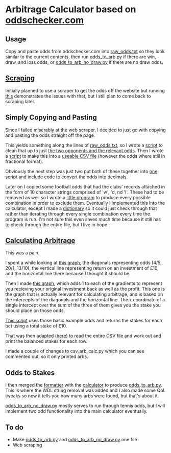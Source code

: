 # Arbitrage Calculator based on [oddschecker.com](https://www.oddschecker.com/)

## Usage

Copy and paste odds from oddschecker.com into [raw_odds.txt](docs/raw_odds.txt) so they look similar to the current contents, then run [odds_to_arb.py](odds_to_arb.py) if there are win, draw, and loss odds, or [odds_to_arb_no_draw.py](odds_to_arb_no_draw.py) if there are no draw odds.

## [Scraping](scraping/)

Initially planned to use a scraper to get the odds off the website but running [this](scraping/web_access_test.py) demonstrates the issues with that, but I still plan to come back to scraping later.

## Simply Copying and Pasting

Since I failed miserably at the web scraper, I decided to just go with copying and pasting the odds straight off the page.

This yields something along the lines of [raw_odds.txt](docs/raw_odds.txt), so I wrote a [script](formatters/filter_raw_odds.py) to clean that up to just [the two opponents and the relevant odds](docs/filtered_odds.txt). Then I wrote a [script](formatters/format_filtered_odds.py) to make this into a [useable CSV file](docs/formatted_odds.csv) (however the odds where still in fractional format).

Obviously the next step was just two put both of these together into [one script](formatters/format_raw_odds.py) and include code to convert the odds into decimals.

Later on I copied some football odds that had the clubs' records attached in the form of 10 character strings comprised of 'w', 'd, nd 'l'. These had to be removed as well so I wrote a [little program](formatters/wld_iterator.py) to produce every possible combination in order to exclude them. Eventually I implemented this into the calculator, except I made a [dictionary](docs/wdl_combinations.txt) so it could just check through that rather than iterating through every single combination every time the program is run. I'm not sure this even saves much time because it still has to check through the entire file, but I live in hope.

## [Calculating Arbitrage](calculators/)

This was a pain.

I spent a while looking at [this graph](assets/wrong_graphs.png), the diagonals representing odds (4/5, 20/1, 13/10), the vertical line representing return on an investment of £10, and the horizontal line there because I thought it should be.

Then I made [this graph](assets/right_odds.png), which adds 1 to each of the gradients to represent you recieving your original investment back as well as the profit. This one is the graph that is actually relevant for calculating arbitrage, and is based on the intercepts of the diagonals and the horizontal line. The x coordinate of a single intercept over the sum of the three of them gives you the stake you should place on those odds.

[This script](calculators/basic_arb_calc.py) uses those basic example odds and returns the stakes for each bet using a total stake of £10.

That was then adapted ([here](calculators/csv_arb_calc.py)) to read the entire CSV file and work out and print the balanced stakes for each row.

I made a couple of changes to csv_arb_calc.py which you can see commented out, so it only printed arbs.

## Odds to Stakes

I then merged the [formatter](formatters/format_raw_odds.py) with the [calculator](calculators/csv_arb_calc.py) to produce [odds_to_arb.py](odds_to_arb.py). This is where the WDL string removal was added and I also made some QoL tweaks so now it tells you how many arbs were found, but that's about it.

[odds_to_arb_no_draw.py](odds_to_arb_no_draw.py) mostly serves to run through tennis odds, but I will implement two odd functionality into the main calculator eventually.

## To do

- Make [odds_to_arb.py](odds_to_arb.py) and [odds_to_arb_no_draw.py](odds_to_arb_no_draw.py) one file
- Web scraping